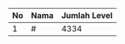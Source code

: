 | No | Nama            | Jumlah Level |
|----|-----------------|--------------|
| 1  | #    |    4334        |
